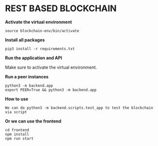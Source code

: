# REST BASED BLOCKCHAIN

**Activate the virtual environment**

```
source blockchain-env/bin/activate
```

**Install all packages**
```
pip3 install -r requirements.txt
```

**Run the application and API**

Make sure to activate the virtual environment.

**Run a peer instances**
```
python3 -m backend.app
export PEER=True && python3 -m backend.app
```

**How to use**
```
We can do python3 -m backend.scripts.test_app to test the blockchain via script
```

**Or we can use the frontend**
```
cd frontend
npm install
npm run start
```

